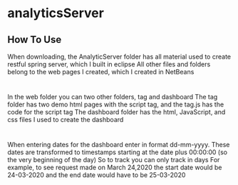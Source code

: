 # analyticsServer

## How To Use
When downloading, the AnalyticServer folder has all material used to create restful spring server, which I built in eclipse
All other files and folders belong to the web pages I created, which I created in NetBeans
#
In the web folder you can two other folders, tag and dashboard
The tag folder has two demo html pages with the script tag, and the tag.js has the code for the script tag
The dashboard folder has the html, JavaScript, and css files I used to create the dashboard
#
When entering dates for the dashboard enter in format dd-mm-yyyy.
These dates are transformed to timestamps starting at the date plus 00:00:00 (so the very beginning of the day)
So to track you can only track in days
For example, to see request made on March 24,2020 the start date would be 24-03-2020 and the end date would have to be 25-03-2020

